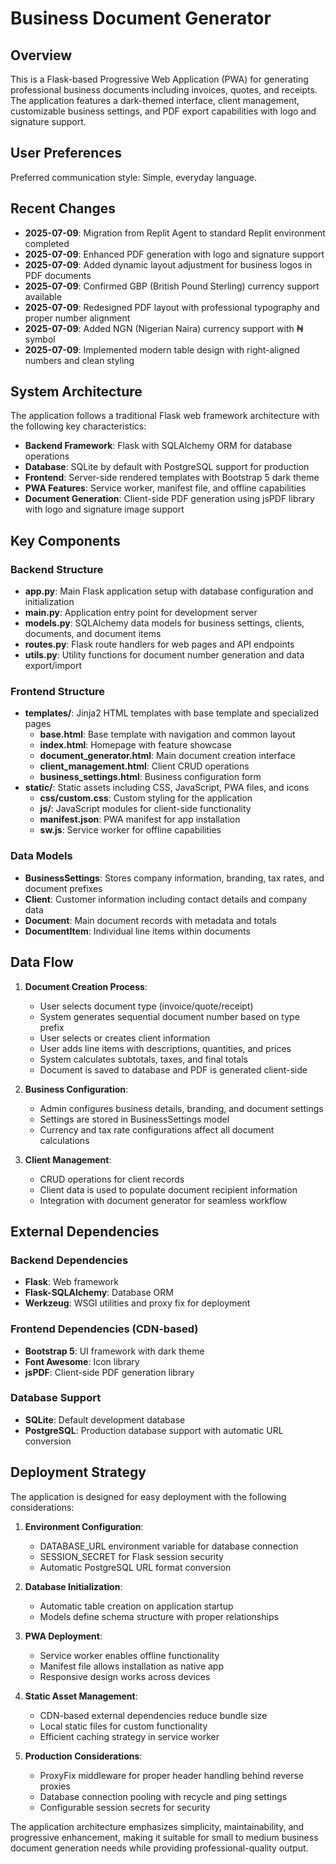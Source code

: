# Business Document Generator

## Overview

This is a Flask-based Progressive Web Application (PWA) for generating professional business documents including invoices, quotes, and receipts. The application features a dark-themed interface, client management, customizable business settings, and PDF export capabilities with logo and signature support.

## User Preferences

Preferred communication style: Simple, everyday language.

## Recent Changes

- **2025-07-09**: Migration from Replit Agent to standard Replit environment completed
- **2025-07-09**: Enhanced PDF generation with logo and signature support
- **2025-07-09**: Added dynamic layout adjustment for business logos in PDF documents
- **2025-07-09**: Confirmed GBP (British Pound Sterling) currency support available
- **2025-07-09**: Redesigned PDF layout with professional typography and proper number alignment
- **2025-07-09**: Added NGN (Nigerian Naira) currency support with ₦ symbol
- **2025-07-09**: Implemented modern table design with right-aligned numbers and clean styling

## System Architecture

The application follows a traditional Flask web framework architecture with the following key characteristics:

- **Backend Framework**: Flask with SQLAlchemy ORM for database operations
- **Database**: SQLite by default with PostgreSQL support for production
- **Frontend**: Server-side rendered templates with Bootstrap 5 dark theme
- **PWA Features**: Service worker, manifest file, and offline capabilities
- **Document Generation**: Client-side PDF generation using jsPDF library with logo and signature image support

## Key Components

### Backend Structure
- **app.py**: Main Flask application setup with database configuration and initialization
- **main.py**: Application entry point for development server
- **models.py**: SQLAlchemy data models for business settings, clients, documents, and document items
- **routes.py**: Flask route handlers for web pages and API endpoints
- **utils.py**: Utility functions for document number generation and data export/import

### Frontend Structure
- **templates/**: Jinja2 HTML templates with base template and specialized pages
  - **base.html**: Base template with navigation and common layout
  - **index.html**: Homepage with feature showcase
  - **document_generator.html**: Main document creation interface
  - **client_management.html**: Client CRUD operations
  - **business_settings.html**: Business configuration form
- **static/**: Static assets including CSS, JavaScript, PWA files, and icons
  - **css/custom.css**: Custom styling for the application
  - **js/**: JavaScript modules for client-side functionality
  - **manifest.json**: PWA manifest for app installation
  - **sw.js**: Service worker for offline capabilities

### Data Models
- **BusinessSettings**: Stores company information, branding, tax rates, and document prefixes
- **Client**: Customer information including contact details and company data
- **Document**: Main document records with metadata and totals
- **DocumentItem**: Individual line items within documents

## Data Flow

1. **Document Creation Process**:
   - User selects document type (invoice/quote/receipt)
   - System generates sequential document number based on type prefix
   - User selects or creates client information
   - User adds line items with descriptions, quantities, and prices
   - System calculates subtotals, taxes, and final totals
   - Document is saved to database and PDF is generated client-side

2. **Business Configuration**:
   - Admin configures business details, branding, and document settings
   - Settings are stored in BusinessSettings model
   - Currency and tax rate configurations affect all document calculations

3. **Client Management**:
   - CRUD operations for client records
   - Client data is used to populate document recipient information
   - Integration with document generator for seamless workflow

## External Dependencies

### Backend Dependencies
- **Flask**: Web framework
- **Flask-SQLAlchemy**: Database ORM
- **Werkzeug**: WSGI utilities and proxy fix for deployment

### Frontend Dependencies (CDN-based)
- **Bootstrap 5**: UI framework with dark theme
- **Font Awesome**: Icon library
- **jsPDF**: Client-side PDF generation library

### Database Support
- **SQLite**: Default development database
- **PostgreSQL**: Production database support with automatic URL conversion

## Deployment Strategy

The application is designed for easy deployment with the following considerations:

1. **Environment Configuration**:
   - DATABASE_URL environment variable for database connection
   - SESSION_SECRET for Flask session security
   - Automatic PostgreSQL URL format conversion

2. **Database Initialization**:
   - Automatic table creation on application startup
   - Models define schema structure with proper relationships

3. **PWA Deployment**:
   - Service worker enables offline functionality
   - Manifest file allows installation as native app
   - Responsive design works across devices

4. **Static Asset Management**:
   - CDN-based external dependencies reduce bundle size
   - Local static files for custom functionality
   - Efficient caching strategy in service worker

5. **Production Considerations**:
   - ProxyFix middleware for proper header handling behind reverse proxies
   - Database connection pooling with recycle and ping settings
   - Configurable session secrets for security

The application architecture emphasizes simplicity, maintainability, and progressive enhancement, making it suitable for small to medium business document generation needs while providing professional-quality output.